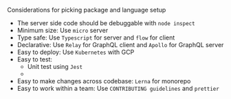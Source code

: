 Considerations for picking package and language setup

- The server side code should be debuggable with `node inspect`
- Minimum size: Use `micro` server
- Type safe: Use `Typescript` for server and `flow` for client
- Declarative: Use `Relay` for GraphQL client and `Apollo` for GraphQL server
- Easy to deploy: Use `Kubernetes` with GCP
- Easy to test: 
    - Unit test using `Jest`
    - 
- Easy to make changes across codebase: `Lerna` for monorepo 
- Easy to work within a team: Use `CONTRIBUTING guidelines` and `prettier`